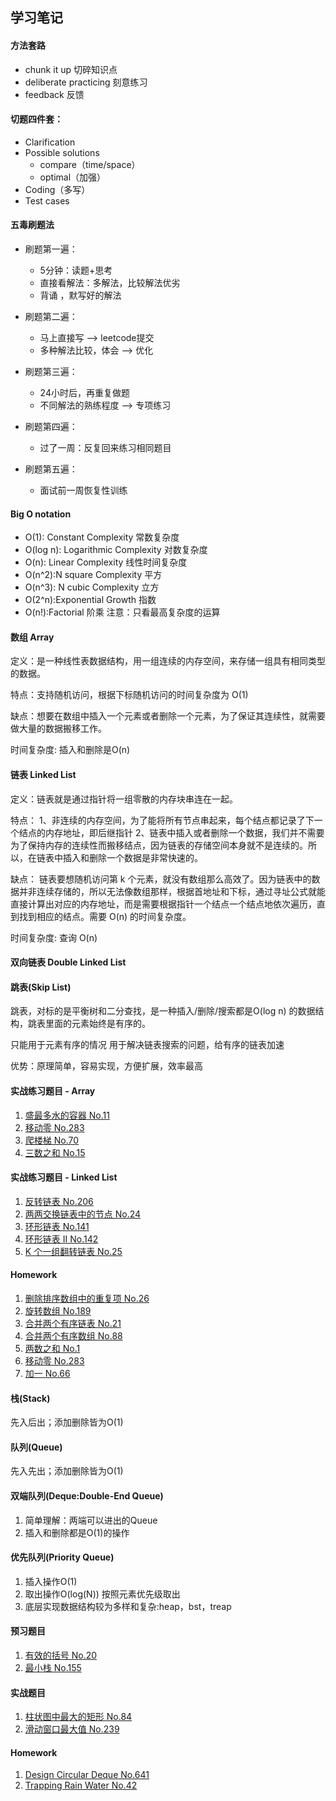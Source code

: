 ## 学习笔记

#### 方法套路
- chunk it up 切碎知识点
- deliberate practicing 刻意练习
- feedback 反馈

#### 切题四件套：
 - Clarification
 - Possible solutions 
   - compare（time/space） 
   - optimal（加强）
- Coding（多写）
- Test cases

#### 五毒刷题法
- 刷题第一遍：
    - 5分钟：读题+思考
    - 直接看解法：多解法，比较解法优劣
    - 背诵 ，默写好的解法

- 刷题第二遍：
    - 马上直接写 --> leetcode提交
    - 多种解法比较，体会 --> 优化

- 刷题第三遍：
    - 24小时后，再重复做题
    - 不同解法的熟练程度 --> 专项练习

- 刷题第四遍：
    - 过了一周：反复回来练习相同题目

- 刷题第五遍：
    - 面试前一周恢复性训练

#### Big O notation
- O(1): Constant Complexity 常数复杂度
- O(log n): Logarithmic Complexity 对数复杂度
- O(n): Linear Complexity 线性时间复杂度
- O(n^2):N square Complexity 平方
- O(n^3): N cubic Complexity 立方
- O(2^n):Exponential Growth 指数
- O(n!):Factorial 阶乘
注意：只看最高复杂度的运算

#### 数组 Array
定义：是一种线性表数据结构，用一组连续的内存空间，来存储一组具有相同类型的数据。

特点：支持随机访问，根据下标随机访问的时间复杂度为 O(1)

缺点：想要在数组中插入一个元素或者删除一个元素，为了保证其连续性，就需要做大量的数据搬移工作。

时间复杂度: 插入和删除是O(n)

#### 链表 Linked List
定义：链表就是通过指针将一组零散的内存块串连在一起。

特点：
1、非连续的内存空间，为了能将所有节点串起来，每个结点都记录了下一个结点的内存地址，即后继指针
2、链表中插入或者删除一个数据，我们并不需要为了保持内存的连续性而搬移结点，因为链表的存储空间本身就不是连续的。所以，在链表中插入和删除一个数据是非常快速的。

缺点：
链表要想随机访问第 k 个元素，就没有数组那么高效了。因为链表中的数据并非连续存储的，所以无法像数组那样，根据首地址和下标，通过寻址公式就能直接计算出对应的内存地址，而是需要根据指针一个结点一个结点地依次遍历，直到找到相应的结点。需要 O(n) 的时间复杂度。

时间复杂度: 查询 O(n)

#### 双向链表 Double Linked List

#### 跳表(Skip List)
跳表，对标的是平衡树和二分查找，是一种插入/删除/搜索都是O(log n) 的数据结构，跳表里面的元素始终是有序的。

只能用于元素有序的情况
用于解决链表搜索的问题，给有序的链表加速

优势：原理简单，容易实现，方便扩展，效率最高

#### 实战练习题目 - Array
1. [盛最多水的容器 No.11](https://leetcode-cn.com/problems/container-with-most-water/)
2. [移动零 No.283](https://leetcode-cn.com/problems/move-zeroes/)
3. [爬楼梯 No.70](https://leetcode-cn.com/problems/climbing-stairs/)
4. [三数之和 No.15](https://leetcode-cn.com/problems/3sum/)

#### 实战练习题目 - Linked List
1. [反转链表 No.206](https://leetcode-cn.com/problems/reverse-linked-list/)
2. [两两交换链表中的节点 No.24](https://leetcode-cn.com/problems/swap-nodes-in-pairs/)
3. [环形链表 No.141](https://leetcode-cn.com/problems/linked-list-cycle/)
4. [环形链表 II No.142](https://leetcode-cn.com/problems/linked-list-cycle-ii/)
5. [K 个一组翻转链表 No.25](https://leetcode-cn.com/problems/reverse-nodes-in-k-group/)

#### Homework
1. [删除排序数组中的重复项 No.26](https://leetcode-cn.com/problems/remove-duplicates-from-sorted-array/)
2. [旋转数组 No.189](https://leetcode-cn.com/problems/rotate-array/)
3. [合并两个有序链表 No.21](https://leetcode-cn.com/problems/merge-two-sorted-lists/)
4. [合并两个有序数组 No.88](https://leetcode-cn.com/problems/merge-sorted-array/)
5. [两数之和 No.1](https://leetcode-cn.com/problems/two-sum/)
6. [移动零 No.283](https://leetcode-cn.com/problems/move-zeroes/)
7. [加一 No.66](https://leetcode-cn.com/problems/plus-one/)


#### 栈(Stack)
先入后出；添加删除皆为O(1)

#### 队列(Queue)
先入先出；添加删除皆为O(1)

#### 双端队列(Deque:Double-End Queue)
1. 简单理解：两端可以进出的Queue
2. 插入和删除都是O(1)的操作

#### 优先队列(Priority Queue)
1. 插入操作O(1)
2. 取出操作O(log(N)) 按照元素优先级取出
3. 底层实现数据结构较为多样和复杂:heap，bst，treap


#### 预习题目
1. [有效的括号 No.20](https://leetcode-cn.com/problems/valid-parentheses/description/)
2. [最小栈 No.155](https://leetcode-cn.com/problems/min-stack/)

#### 实战题目
1. [柱状图中最大的矩形 No.84](https://leetcode-cn.com/problems/largest-rectangle-in-histogram/)
2. [滑动窗口最大值 No.239](https://leetcode-cn.com/problems/sliding-window-maximum/)

#### Homework
1. [Design Circular Deque No.641](https://leetcode.com/problems/design-circular-deque/)
2. [Trapping Rain Water No.42](https://leetcode.com/problems/trapping-rain-water/)
